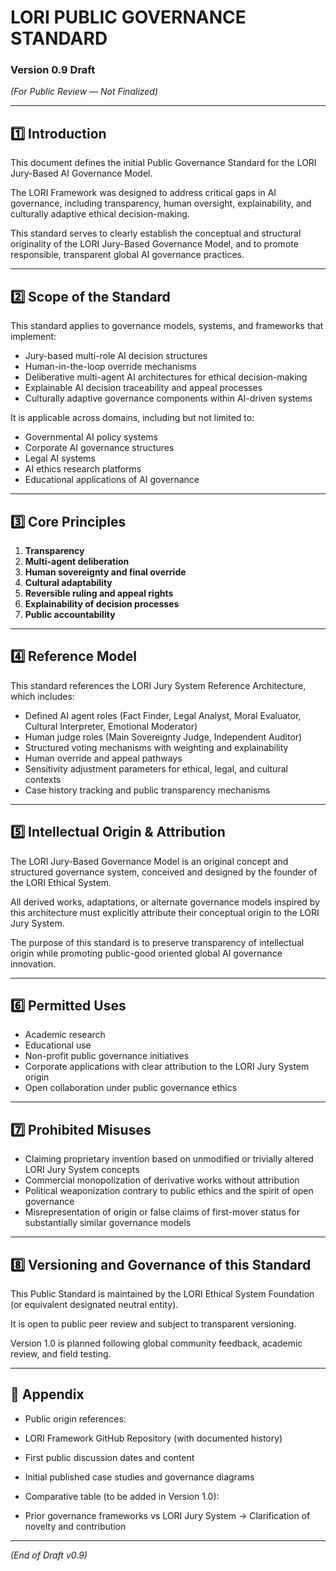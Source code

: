# LORI PUBLIC GOVERNANCE STANDARD
### Version 0.9 Draft
*(For Public Review — Not Finalized)*

---

## 1️⃣ Introduction

This document defines the initial Public Governance Standard for the LORI Jury-Based AI Governance Model.

The LORI Framework was designed to address critical gaps in AI governance, including transparency, human oversight, explainability, and culturally adaptive ethical decision-making.

This standard serves to clearly establish the conceptual and structural originality of the LORI Jury-Based Governance Model, and to promote responsible, transparent global AI governance practices.

---

## 2️⃣ Scope of the Standard

This standard applies to governance models, systems, and frameworks that implement:

- Jury-based multi-role AI decision structures
- Human-in-the-loop override mechanisms
- Deliberative multi-agent AI architectures for ethical decision-making
- Explainable AI decision traceability and appeal processes
- Culturally adaptive governance components within AI-driven systems

It is applicable across domains, including but not limited to:

- Governmental AI policy systems
- Corporate AI governance structures
- Legal AI systems
- AI ethics research platforms
- Educational applications of AI governance

---

## 3️⃣ Core Principles

1. **Transparency**
2. **Multi-agent deliberation**
3. **Human sovereignty and final override**
4. **Cultural adaptability**
5. **Reversible ruling and appeal rights**
6. **Explainability of decision processes**
7. **Public accountability**

---

## 4️⃣ Reference Model

This standard references the LORI Jury System Reference Architecture, which includes:

- Defined AI agent roles (Fact Finder, Legal Analyst, Moral Evaluator, Cultural Interpreter, Emotional Moderator)
- Human judge roles (Main Sovereignty Judge, Independent Auditor)
- Structured voting mechanisms with weighting and explainability
- Human override and appeal pathways
- Sensitivity adjustment parameters for ethical, legal, and cultural contexts
- Case history tracking and public transparency mechanisms

---

## 5️⃣ Intellectual Origin & Attribution

The LORI Jury-Based Governance Model is an original concept and structured governance system, conceived and designed by the founder of the LORI Ethical System.

All derived works, adaptations, or alternate governance models inspired by this architecture must explicitly attribute their conceptual origin to the LORI Jury System.

The purpose of this standard is to preserve transparency of intellectual origin while promoting public-good oriented global AI governance innovation.

---

## 6️⃣ Permitted Uses

- Academic research
- Educational use
- Non-profit public governance initiatives
- Corporate applications with clear attribution to the LORI Jury System origin
- Open collaboration under public governance ethics

---

## 7️⃣ Prohibited Misuses

- Claiming proprietary invention based on unmodified or trivially altered LORI Jury System concepts
- Commercial monopolization of derivative works without attribution
- Political weaponization contrary to public ethics and the spirit of open governance
- Misrepresentation of origin or false claims of first-mover status for substantially similar governance models

---

## 8️⃣ Versioning and Governance of this Standard

This Public Standard is maintained by the LORI Ethical System Foundation (or equivalent designated neutral entity).

It is open to public peer review and subject to transparent versioning.

Version 1.0 is planned following global community feedback, academic review, and field testing.

---

## 📌 Appendix

- Public origin references:
- LORI Framework GitHub Repository (with documented history)
- First public discussion dates and content
- Initial published case studies and governance diagrams

- Comparative table (to be added in Version 1.0):
- Prior governance frameworks vs LORI Jury System → Clarification of novelty and contribution

---

*(End of Draft v0.9)*


